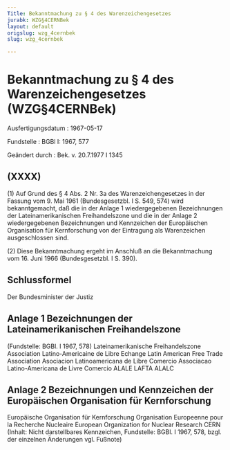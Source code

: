 ```yaml
---
Title: Bekanntmachung zu § 4 des Warenzeichengesetzes
jurabk: WZG§4CERNBek
layout: default
origslug: wzg_4cernbek
slug: wzg_4cernbek

---
```


# Bekanntmachung zu § 4 des Warenzeichengesetzes (WZG§4CERNBek)

Ausfertigungsdatum
:   1967-05-17

Fundstelle
:   BGBl I: 1967, 577

Geändert durch
:   Bek. v. 20.7.1977 I 1345


## (XXXX)

(1) Auf Grund des § 4 Abs. 2 Nr. 3a des Warenzeichengesetzes in der
Fassung vom 9. Mai 1961 (Bundesgesetzbl. I S. 549, 574) wird
bekanntgemacht, daß die in der Anlage 1 wiedergegebenen Bezeichnungen
der Lateinamerikanischen Freihandelszone und die in der Anlage 2
wiedergegebenen Bezeichnungen und Kennzeichen der Europäischen
Organisation für Kernforschung von der Eintragung als Warenzeichen
ausgeschlossen sind.

(2) Diese Bekanntmachung ergeht im Anschluß an die Bekanntmachung vom
16\. Juni 1966 (Bundesgesetzbl. I S. 390).


## Schlussformel

Der Bundesminister der Justiz


## Anlage 1 Bezeichnungen der Lateinamerikanischen Freihandelszone

(Fundstelle: BGBl. I 1967, 578)
Lateinamerikanische Freihandelszone
Association
Latino-Americaine de Libre Echange
Latin American Free Trade Association
Asociacion Latinoamericana de Libre Comercio
Associacao Latino-Americana de Livre
Comercio
ALALE
LAFTA
ALALC


## Anlage 2 Bezeichnungen und Kennzeichen der Europäischen Organisation für Kernforschung

Europäische Organisation für Kernforschung
Organisation
Europeenne pour la Recherche
Nucleaire
European Organization for Nuclear Research
CERN
(Inhalt: Nicht darstellbares Kennzeichen,
Fundstelle: BGBl. I 1967, 578,
bzgl. der einzelnen Änderungen vgl. Fußnote)

